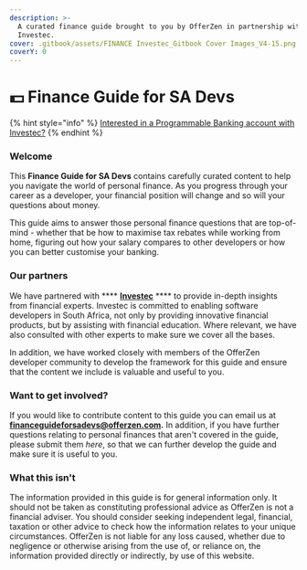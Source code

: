 ```yaml
---
description: >-
  A curated finance guide brought to you by OfferZen in partnership with
  Investec.
cover: .gitbook/assets/FINANCE Investec_Gitbook Cover Images_V4-15.png
coverY: 0
---
```


# 💵 Finance Guide for SA Devs

{% hint style="info" %}
[Interested in a Programmable Banking account with Investec?](https://www.investec.com/en\_za/banking/programmable-banking.html#intouch)
{% endhint %}

### Welcome

This **Finance Guide for SA Devs** contains carefully curated content to help you navigate the world of personal finance. As you progress through your career as a developer, your financial position will change and so will your questions about money.&#x20;

This guide aims to answer those personal finance questions that are top-of-mind - whether that be how to maximise tax rebates while working from home, figuring out how your salary compares to other developers or how you can better customise your banking.&#x20;

### Our partners

We have partnered with **** [**Investec**](https://www.investec.com/en\_za.html) **** to provide in-depth insights from financial experts. Investec is committed to enabling software developers in South Africa, not only by providing innovative financial products, but by assisting with financial education. Where relevant, we have also consulted with other experts to make sure we cover all the bases.&#x20;

In addition, we have worked closely with members of the OfferZen developer community to develop the framework for this guide and ensure that the content we include is valuable and useful to you.

### Want to get involved?

If you would like to contribute content to this guide you can email us at **financeguideforsadevs@offerzen.com.**  In addition, if you have further questions relating to personal finances that aren't covered in the guide, please submit them _here_, so that we can further develop the guide and make sure it is useful to you.

### What this isn't

The information provided in this guide is for general information only. It should not be taken as constituting professional advice as OfferZen is not a financial adviser. You should consider seeking independent legal, financial, taxation or other advice to check how the information relates to your unique circumstances. OfferZen is not liable for any loss caused, whether due to negligence or otherwise arising from the use of, or reliance on, the information provided directly or indirectly, by use of this website.
